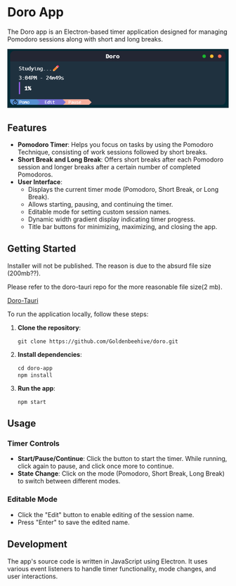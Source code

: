 # Doro App

The Doro app is an Electron-based timer application designed for managing Pomodoro sessions along with short and long breaks.

![Alt text](image.png)
## Features

- **Pomodoro Timer**: Helps you focus on tasks by using the Pomodoro Technique, consisting of work sessions followed by short breaks.
- **Short Break and Long Break**: Offers short breaks after each Pomodoro session and longer breaks after a certain number of completed Pomodoros.
- **User Interface**:
  - Displays the current timer mode (Pomodoro, Short Break, or Long Break).
  - Allows starting, pausing, and continuing the timer.
  - Editable mode for setting custom session names.
  - Dynamic width gradient display indicating timer progress.
  - Title bar buttons for minimizing, maximizing, and closing the app.

## Getting Started
Installer will not be published. The reason is due to the absurd file size (200mb??). 

Please refer to the doro-tauri repo for the more reasonable file size(2 mb). 

[Doro-Tauri](https://github.com/Goldenbeehive/doro-tauri)

To run the application locally, follow these steps:

1. **Clone the repository**:

    ```
    git clone https://github.com/Goldenbeehive/doro.git
    ```

2. **Install dependencies**:

    ```
    cd doro-app
    npm install
    ```

3. **Run the app**:

    ```
    npm start
    ```

## Usage

### Timer Controls

- **Start/Pause/Continue**: Click the button to start the timer. While running, click again to pause, and click once more to continue.
- **State Change**: Click on the mode (Pomodoro, Short Break, Long Break) to switch between different modes.

### Editable Mode

- Click the "Edit" button to enable editing of the session name.
- Press "Enter" to save the edited name.

## Development

The app's source code is written in JavaScript using Electron. It uses various event listeners to handle timer functionality, mode changes, and user interactions.

 
